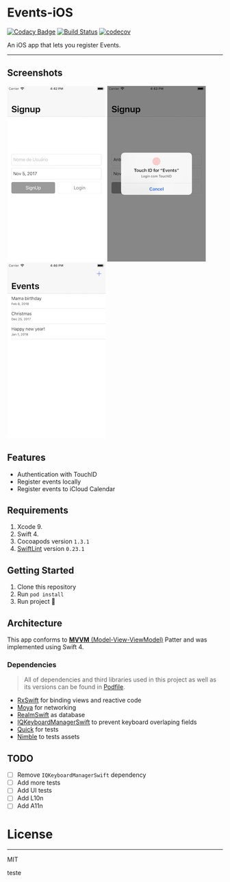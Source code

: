 # Events-iOS

[![Codacy Badge](https://api.codacy.com/project/badge/Grade/4f16bea8f76e45af8e0a9c98462a231b)](https://www.codacy.com/app/antonyalkmim/Events-iOS?utm_source=github.com&utm_medium=referral&utm_content=antonyalkmim/Events-iOS&utm_campaign=badger)
[![Build Status](https://www.bitrise.io/app/9595081e470caedc/status.svg?token=06DwCaTohg8HsPlIeOfgFA&branch=master)](https://www.bitrise.io/app/9595081e470caedc)
[![codecov](https://codecov.io/gh/antonyalkmim/Events-iOS/branch/master/graph/badge.svg)](https://codecov.io/gh/antonyalkmim/Events-iOS)

An iOS app that lets you register Events.

---- 

## Screenshots 
 
![Signup](.github/signup.png) 
![Signup TouchID](.github/signup_touchid.png) 
![Events list](.github/events.png) 

## Features
- Authentication with TouchID
- Register events locally
- Register events to iCloud Calendar

## Requirements
1. Xcode 9.
2. Swift 4.
3. Cocoapods version `1.3.1`
4. [SwiftLint](https://github.com/realm/SwiftLint) version `0.23.1`

## Getting Started
1. Clone this repository
2. Run `pod install`
3. Run project 🎉

## Architecture

This app conforms to [**MVVM** (Model-View-ViewModel)](https://en.wikipedia.org/wiki/Model%E2%80%93view%E2%80%93viewmodel) Patter and was implemented using Swift 4.

### Dependencies
> All of dependencies and third libraries used in this project as well as its versions can be found in [Podfile](https://github.com/antonyalkmim/Events-iOS/blob/master/Podfile).

- [RxSwift](https://github.com/ReactiveX/RxSwift) for binding views and reactive code
- [Moya](https://github.com/Moya/Moya) for networking
- [RealmSwift](https://github.com/realm/realm-cocoa) as database
- [IQKeyboardManagerSwift](https://github.com/hackiftekhar/IQKeyboardManager) to prevent keyboard overlaping fields
- [Quick](https://github.com/Quick/Quick) for tests
- [Nimble](https://github.com/Quick/Nimble) to tests assets

## TODO

- [ ] Remove `IQKeyboardManagerSwift` dependency
- [ ] Add more tests
- [ ] Add UI tests
- [ ] Add L10n
- [ ] Add A11n

# License
----

MIT

teste
